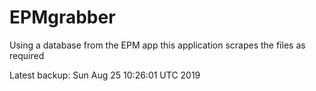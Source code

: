 # EPMgrabber
Using a database from the EPM app this application scrapes the files as required


Latest backup: Sun Aug 25 10:26:01 UTC 2019
